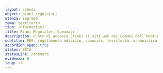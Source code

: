 ```yaml
---
layout: scheda
object: piani_regolatori
utenza: imprese
tema: territorio
tipo: informazioni
title: Piani Regolatori Comunali
description: Punto di accesso (link) ai siti web dei Comuni dell’Umbria dove sono pubblicate le risorse dei PRG e Regolamento Edilizio
subtitle: PRG, regolamento edilizio, comunale, territorio, urbanistica
accordion_open: true
status: BETA
statusLink: /onboard
evidenza: 0
lang: it
---
```

